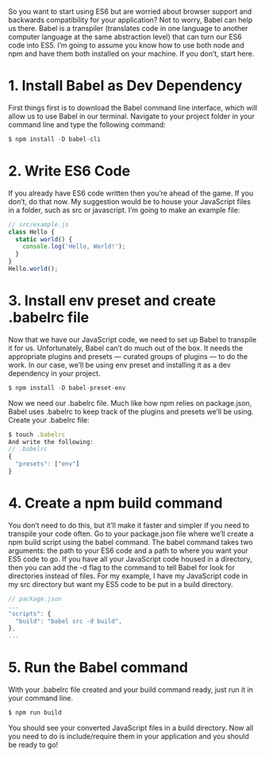 So you want to start using ES6 but are worried about browser support and backwards compatibility for your application? Not to worry, Babel can help us there.
Babel is a transpiler (translates code in one language to another computer language at the same abstraction level) that can turn our ES6 code into ES5. I’m going to assume you know how to use both node and npm and have them both installed on your machine. If you don’t, start here.
# 1. Install Babel as Dev Dependency
First things first is to download the Babel command line interface, which will allow us to use Babel in our terminal. Navigate to your project folder in your command line and type the following command:
```javascript
$ npm install -D babel-cli
```
# 2. Write ES6 Code
If you already have ES6 code written then you’re ahead of the game. If you don’t, do that now. My suggestion would be to house your JavaScript files in a folder, such as src or javascript. I’m going to make an example file:

```javascript
// src/example.js
class Hello {
  static world() {
    console.log('Hello, World!');
  }
}
Hello.world();
```

# 3. Install env preset and create .babelrc file
Now that we have our JavaScript code, we need to set up Babel to transpile it for us. Unfortunately, Babel can’t do much out of the box. It needs the appropriate plugins and presets — curated groups of plugins — to do the work.
In our case, we’ll be using env preset and installing it as a dev dependency in your project.
```javascript
$ npm install -D babel-preset-env
```
Now we need our .babelrc file. Much like how npm relies on package.json, Babel uses .babelrc to keep track of the plugins and presets we’ll be using.
Create your .babelrc file:
```javascript
$ touch .babelrc
And write the following:
// .babelrc
{
  "presets": ["env"]
}
```
# 4. Create a npm build command
You don’t need to do this, but it’ll make it faster and simpler if you need to transpile your code often.
Go to your package.json file where we’ll create a npm build script using the babel command. The babel command takes two arguments: the path to your ES6 code and a path to where you want your ES5 code to go.
If you have all your JavaScript code housed in a directory, then you can add the -d flag to the command to tell Babel for look for directories instead of files. For my example, I have my JavaScript code in my src directory but want my ES5 code to be put in a build directory.
```javascript
// package.json
...
"scripts": {
  "build": "babel src -d build",
},
...
```
# 5. Run the Babel command
With your .babelrc file created and your build command ready, just run it in your command line.
```javascript
$ npm run build
```
You should see your converted JavaScript files in a build directory. Now all you need to do is include/require them in your application and you should be ready to go!
